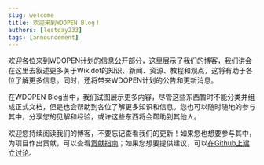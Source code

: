 ```yaml
---
slug: welcome
title: 欢迎来到WDOPEN Blog！
authors: [lestday233]
tags: [announcement]
---
```


欢迎各位来到WDOPEN计划的信息公开部分，这里展示了我们的博客，我们讲会在这里去叙述更多关于Wikidot的知识、新闻、资源、教程和观点，这将有助于各位了解更多信息。同时，还将带来WDOPEN计划的公告和更新消息。

<!-- truncate -->

在WDOPEN Blog当中，我们试图展示更多内容，尽管这些东西暂时不能分类并组成正式文档，但是也会帮助到各位了解更多知识和信息。您也可以随时随地的参与其中，分享您的见解和经验，或许这些东西将会帮助到其他人。

欢迎您持续阅读我们的博客，不要忘记查看我们的更新！如果您也想要参与其中，为项目作出贡献，可以查看[贡献指南](https://github.com/wdopen/docs/blob/main/CONTRIBUTING.md)；如果您想要提供建议，可以[在Github上建立讨论](https://github.com/wdopen/docs/issues)。
